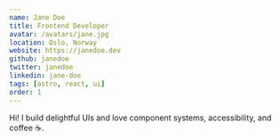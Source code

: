```yaml
---
name: Jane Doe
title: Frontend Developer
avatar: /avatars/jane.jpg
location: Oslo, Norway
website: https://janedoe.dev
github: janedoe
twitter: janedoe
linkedin: jane-doe
tags: [astro, react, ui]
order: 1
---
```


Hi! I build delightful UIs and love component systems, accessibility, and coffee ☕.
